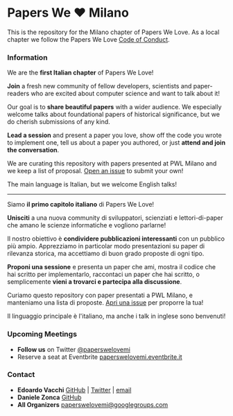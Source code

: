# Papers We ❤️ Milano

This is the repository for the Milano chapter of Papers We Love. As a local chapter we follow the Papers We Love [Code of Conduct](https://github.com/papers-we-love/milano/blob/master/code-of-conduct.md).

### Information

We are the **first Italian chapter** of Papers We Love! 

**Join** a fresh new community of fellow developers, scientists and paper-readers who are excited about computer science and want to talk about it!

Our goal is to **share beautiful papers** with a wider audience.
We especially welcome talks about foundational papers of historical significance, but we do cherish submissions of any kind. 

**Lead a session** and present a paper you love, show off the code you wrote to implement one, tell us about a paper you authored, or just **attend and join the conversation**.

We are curating this repository with papers presented at PWL Milano and we keep a list of proposal. [Open an issue](https://github.com/papers-we-love/milano/issues/new) to submit your own!

The main language is Italian, but we welcome English talks!

---

Siamo **il primo capitolo italiano** di Papers We Love!

**Unisciti** a una nuova community di sviluppatori, scienziati e lettori-di-paper che amano le scienze informatiche e vogliono parlarne!

Il nostro obiettivo è **condividere pubblicazioni interessanti** con un pubblico più ampio. Apprezziamo in particolar modo presentazioni su paper di rilevanza storica, ma accettiamo di buon grado proposte di ogni tipo.

**Proponi una sessione** e presenta un paper che ami, mostra il codice che hai scritto per implementarlo, raccontaci un paper che hai scritto, o semplicemente **vieni a trovarci e partecipa alla discussione**.

Curiamo questo repository con paper presentati a PWL Milano, e manteniamo
una lista di proposte. [Apri una issue](https://github.com/papers-we-love/milano/issues/new) per proporre la tua!

Il linguaggio principale è l'italiano, ma anche i talk in inglese sono benvenuti!



### Upcoming Meetings 

- **Follow us** on Twitter [@paperswelovemi](https://twitter.com/paperswelovemi)
- Reserve a seat at Eventbrite [paperswelovemi.eventbrite.it](http://paperswelovemi.eventbrite.it/)



### Contact

- **Edoardo Vacchi** [GitHub](https://github.com/evacchi) | [Twitter](https://twitter.com/evacchi) | [email](mailto:evacchi@live.com)
- **Daniele Zonca** [GitHub](https://github.com/danielezonca)
- **All Organizers** [paperswelovemi@googlegroups.com](mailto:paperswelovemi@googlegroups.com)
